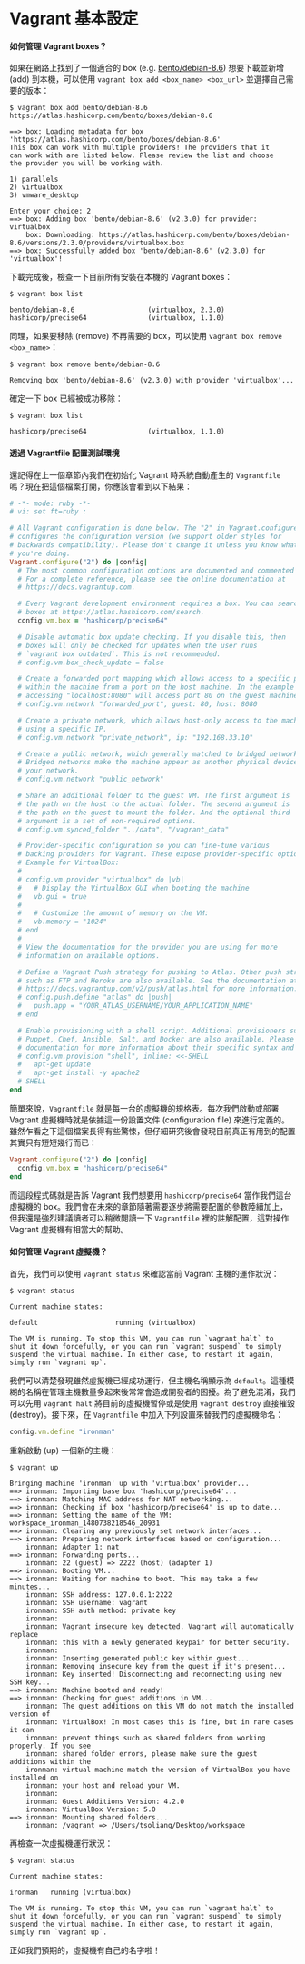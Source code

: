 # Vagrant 基本設定

#### 如何管理 Vagrant boxes？
 
如果在網路上找到了一個適合的 box (e.g. [bento/debian-8.6](https://atlas.hashicorp.com/bento/boxes/debian-8.6)) 想要下載並新增 (add) 到本機，可以使用 `vagrant box add <box_name> <box_url>` 並選擇自己需要的版本：

```shell
$ vagrant box add bento/debian-8.6 https://atlas.hashicorp.com/bento/boxes/debian-8.6

==> box: Loading metadata for box 'https://atlas.hashicorp.com/bento/boxes/debian-8.6'
This box can work with multiple providers! The providers that it
can work with are listed below. Please review the list and choose
the provider you will be working with.

1) parallels
2) virtualbox
3) vmware_desktop

Enter your choice: 2
==> box: Adding box 'bento/debian-8.6' (v2.3.0) for provider: virtualbox
    box: Downloading: https://atlas.hashicorp.com/bento/boxes/debian-8.6/versions/2.3.0/providers/virtualbox.box
==> box: Successfully added box 'bento/debian-8.6' (v2.3.0) for 'virtualbox'!
```

下載完成後，檢查一下目前所有安裝在本機的 Vagrant boxes：

```shell
$ vagrant box list

bento/debian-8.6                  (virtualbox, 2.3.0)
hashicorp/precise64               (virtualbox, 1.1.0)
```

同理，如果要移除 (remove) 不再需要的 box，可以使用 `vagrant box remove <box_name>`：

```shell
$ vagrant box remove bento/debian-8.6

Removing box 'bento/debian-8.6' (v2.3.0) with provider 'virtualbox'...
```

確定一下 box 已經被成功移除：

```shell
$ vagrant box list

hashicorp/precise64               (virtualbox, 1.1.0)
```

#### 透過 Vagrantfile 配置測試環境

還記得在上一個章節內我們在初始化 Vagrant 時系統自動產生的 `Vagrantfile` 嗎？現在把這個檔案打開，你應該會看到以下結果：

```ruby
# -*- mode: ruby -*-
# vi: set ft=ruby :

# All Vagrant configuration is done below. The "2" in Vagrant.configure
# configures the configuration version (we support older styles for
# backwards compatibility). Please don't change it unless you know what
# you're doing.
Vagrant.configure("2") do |config|
  # The most common configuration options are documented and commented below.
  # For a complete reference, please see the online documentation at
  # https://docs.vagrantup.com.

  # Every Vagrant development environment requires a box. You can search for
  # boxes at https://atlas.hashicorp.com/search.
  config.vm.box = "hashicorp/precise64"

  # Disable automatic box update checking. If you disable this, then
  # boxes will only be checked for updates when the user runs
  # `vagrant box outdated`. This is not recommended.
  # config.vm.box_check_update = false

  # Create a forwarded port mapping which allows access to a specific port
  # within the machine from a port on the host machine. In the example below,
  # accessing "localhost:8080" will access port 80 on the guest machine.
  # config.vm.network "forwarded_port", guest: 80, host: 8080

  # Create a private network, which allows host-only access to the machine
  # using a specific IP.
  # config.vm.network "private_network", ip: "192.168.33.10"

  # Create a public network, which generally matched to bridged network.
  # Bridged networks make the machine appear as another physical device on
  # your network.
  # config.vm.network "public_network"

  # Share an additional folder to the guest VM. The first argument is
  # the path on the host to the actual folder. The second argument is
  # the path on the guest to mount the folder. And the optional third
  # argument is a set of non-required options.
  # config.vm.synced_folder "../data", "/vagrant_data"

  # Provider-specific configuration so you can fine-tune various
  # backing providers for Vagrant. These expose provider-specific options.
  # Example for VirtualBox:
  #
  # config.vm.provider "virtualbox" do |vb|
  #   # Display the VirtualBox GUI when booting the machine
  #   vb.gui = true
  #
  #   # Customize the amount of memory on the VM:
  #   vb.memory = "1024"
  # end
  #
  # View the documentation for the provider you are using for more
  # information on available options.

  # Define a Vagrant Push strategy for pushing to Atlas. Other push strategies
  # such as FTP and Heroku are also available. See the documentation at
  # https://docs.vagrantup.com/v2/push/atlas.html for more information.
  # config.push.define "atlas" do |push|
  #   push.app = "YOUR_ATLAS_USERNAME/YOUR_APPLICATION_NAME"
  # end

  # Enable provisioning with a shell script. Additional provisioners such as
  # Puppet, Chef, Ansible, Salt, and Docker are also available. Please see the
  # documentation for more information about their specific syntax and use.
  # config.vm.provision "shell", inline: <<-SHELL
  #   apt-get update
  #   apt-get install -y apache2
  # SHELL
end
```

簡單來說，`Vagrantfile` 就是每一台的虛擬機的規格表。每次我們啟動或部署 Vagrant 虛擬機時就是依據這一份設置文件 (configuration file) 來進行定義的。雖然乍看之下這個檔案長得有些驚悚，但仔細研究後會發現目前真正有用到的配置其實只有短短幾行而已：

```ruby
Vagrant.configure("2") do |config|
  config.vm.box = "hashicorp/precise64"
end
```

而這段程式碼就是告訴 Vagrant 我們想要用 `hashicorp/precise64` 當作我們這台虛擬機的 box。我們會在未來的章節隨著需要逐步將需要配置的參數陸續加上，但我還是強烈建議讀者可以稍微閱讀一下 `Vagrantfile` 裡的註解配置，這對操作 Vagrant 虛擬機有相當大的幫助。

#### 如何管理 Vagrant 虛擬機？

首先，我們可以使用 `vagrant status` 來確認當前 Vagrant 主機的運作狀況：

```shell
$ vagrant status

Current machine states:

default                   running (virtualbox)

The VM is running. To stop this VM, you can run `vagrant halt` to
shut it down forcefully, or you can run `vagrant suspend` to simply
suspend the virtual machine. In either case, to restart it again,
simply run `vagrant up`.
```

我們可以清楚發現雖然虛擬機已經成功運行，但主機名稱顯示為 `default`。這種模糊的名稱在管理主機數量多起來後常常會造成開發者的困擾。為了避免混淆，我們可以先用 `vagrant halt` 將目前的虛擬機暫停或是使用 `vagrant destroy` 直接摧毀 (destroy)。接下來，在 `Vagrantfile` 中加入下列設置來替我們的虛擬機命名：

```ruby
config.vm.define "ironman"
```

重新啟動 (up) 一個新的主機：

```shell
$ vagrant up

Bringing machine 'ironman' up with 'virtualbox' provider...
==> ironman: Importing base box 'hashicorp/precise64'...
==> ironman: Matching MAC address for NAT networking...
==> ironman: Checking if box 'hashicorp/precise64' is up to date...
==> ironman: Setting the name of the VM: workspace_ironman_1480738218546_20931
==> ironman: Clearing any previously set network interfaces...
==> ironman: Preparing network interfaces based on configuration...
    ironman: Adapter 1: nat
==> ironman: Forwarding ports...
    ironman: 22 (guest) => 2222 (host) (adapter 1)
==> ironman: Booting VM...
==> ironman: Waiting for machine to boot. This may take a few minutes...
    ironman: SSH address: 127.0.0.1:2222
    ironman: SSH username: vagrant
    ironman: SSH auth method: private key
    ironman:
    ironman: Vagrant insecure key detected. Vagrant will automatically replace
    ironman: this with a newly generated keypair for better security.
    ironman:
    ironman: Inserting generated public key within guest...
    ironman: Removing insecure key from the guest if it's present...
    ironman: Key inserted! Disconnecting and reconnecting using new SSH key...
==> ironman: Machine booted and ready!
==> ironman: Checking for guest additions in VM...
    ironman: The guest additions on this VM do not match the installed version of
    ironman: VirtualBox! In most cases this is fine, but in rare cases it can
    ironman: prevent things such as shared folders from working properly. If you see
    ironman: shared folder errors, please make sure the guest additions within the
    ironman: virtual machine match the version of VirtualBox you have installed on
    ironman: your host and reload your VM.
    ironman:
    ironman: Guest Additions Version: 4.2.0
    ironman: VirtualBox Version: 5.0
==> ironman: Mounting shared folders...
    ironman: /vagrant => /Users/tsoliang/Desktop/workspace
```

再檢查一次虛擬機運行狀況：

```shell
$ vagrant status

Current machine states:

ironman   running (virtualbox)

The VM is running. To stop this VM, you can run `vagrant halt` to
shut it down forcefully, or you can run `vagrant suspend` to simply
suspend the virtual machine. In either case, to restart it again,
simply run `vagrant up`.
```

正如我們預期的，虛擬機有自己的名字啦！
